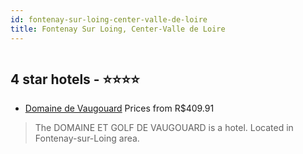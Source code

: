 ```yaml
---
id: fontenay-sur-loing-center-valle-de-loire
title: Fontenay Sur Loing, Center-Valle de Loire
---
```


<center><img src="https://us.dotwconnect.com/poze_hotel/20/2073435/ZbvLS6A2_ea0323f5ac1a2b11042a523c8a2c49a1.jpg" alt="" /></center>


##  4 star hotels - ⭐️⭐️⭐️⭐️

-    [Domaine de Vaugouard](https://us.hurb.com/hotels/fontenay-sur-loing/domaine-de-vaugouard-JNP-JP734941?cmp=18055) Prices from R$409.91
   > The DOMAINE ET GOLF DE VAUGOUARD is a hotel. Located in Fontenay-sur-Loing area.
